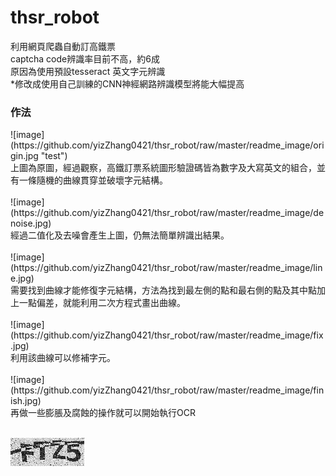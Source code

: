 # thsr_robot
利用網頁爬蟲自動訂高鐵票</br>
captcha code辨識率目前不高，約6成</br>
原因為使用預設tesseract 英文字元辨識</br>
*修改成使用自己訓練的CNN神經網路辨識模型將能大幅提高</br>


<h3>作法</h3>
![image](https://github.com/yizZhang0421/thsr_robot/raw/master/readme_image/origin.jpg "test")</br>
上圖為原圖，經過觀察，高鐵訂票系統圖形驗證碼皆為數字及大寫英文的組合，並有一條隨機的曲線貫穿並破壞字元結構。</br>
</br>
![image](https://github.com/yizZhang0421/thsr_robot/raw/master/readme_image/denoise.jpg)</br>
經過二值化及去噪會產生上圖，仍無法簡單辨識出結果。</br>
</br>
![image](https://github.com/yizZhang0421/thsr_robot/raw/master/readme_image/line.jpg)</br>
需要找到曲線才能修復字元結構，方法為找到最左側的點和最右側的點及其中點加上一點偏差，就能利用二次方程式畫出曲線。</br>
</br>
![image](https://github.com/yizZhang0421/thsr_robot/raw/master/readme_image/fix.jpg)</br>
利用該曲線可以修補字元。</br>
</br>
![image](https://github.com/yizZhang0421/thsr_robot/raw/master/readme_image/finish.jpg)</br>
再做一些膨脹及腐蝕的操作就可以開始執行OCR</br>
</br>


![圖片參考名稱](https://github.com/yizZhang0421/thsr_robot/raw/master/readme_image/origin.jpg "Logo")
